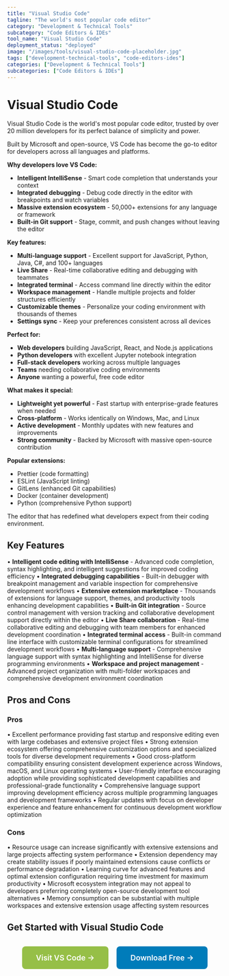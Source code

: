 ```yaml
---
title: "Visual Studio Code"
tagline: "The world's most popular code editor"
category: "Development & Technical Tools"
subcategory: "Code Editors & IDEs"
tool_name: "Visual Studio Code"
deployment_status: "deployed"
image: "/images/tools/visual-studio-code-placeholder.jpg"
tags: ["development-technical-tools", "code-editors-ides"]
categories: ["Development & Technical Tools"]
subcategories: ["Code Editors & IDEs"]
---
```


# Visual Studio Code

Visual Studio Code is the world's most popular code editor, trusted by over 20 million developers for its perfect balance of simplicity and power.

Built by Microsoft and open-source, VS Code has become the go-to editor for developers across all languages and platforms.

**Why developers love VS Code:**
- **Intelligent IntelliSense** - Smart code completion that understands your context
- **Integrated debugging** - Debug code directly in the editor with breakpoints and watch variables
- **Massive extension ecosystem** - 50,000+ extensions for any language or framework
- **Built-in Git support** - Stage, commit, and push changes without leaving the editor

**Key features:**
- **Multi-language support** - Excellent support for JavaScript, Python, Java, C#, and 100+ languages
- **Live Share** - Real-time collaborative editing and debugging with teammates
- **Integrated terminal** - Access command line directly within the editor
- **Workspace management** - Handle multiple projects and folder structures efficiently
- **Customizable themes** - Personalize your coding environment with thousands of themes
- **Settings sync** - Keep your preferences consistent across all devices

**Perfect for:**
- **Web developers** building JavaScript, React, and Node.js applications
- **Python developers** with excellent Jupyter notebook integration
- **Full-stack developers** working across multiple languages
- **Teams** needing collaborative coding environments
- **Anyone** wanting a powerful, free code editor

**What makes it special:**
- **Lightweight yet powerful** - Fast startup with enterprise-grade features when needed
- **Cross-platform** - Works identically on Windows, Mac, and Linux
- **Active development** - Monthly updates with new features and improvements
- **Strong community** - Backed by Microsoft with massive open-source contribution

**Popular extensions:**
- Prettier (code formatting)
- ESLint (JavaScript linting)
- GitLens (enhanced Git capabilities)
- Docker (container development)
- Python (comprehensive Python support)

The editor that has redefined what developers expect from their coding environment.

## Key Features

• **Intelligent code editing with IntelliSense** - Advanced code completion, syntax highlighting, and intelligent suggestions for improved coding efficiency
• **Integrated debugging capabilities** - Built-in debugger with breakpoint management and variable inspection for comprehensive development workflows
• **Extensive extension marketplace** - Thousands of extensions for language support, themes, and productivity tools enhancing development capabilities
• **Built-in Git integration** - Source control management with version tracking and collaborative development support directly within the editor
• **Live Share collaboration** - Real-time collaborative editing and debugging with team members for enhanced development coordination
• **Integrated terminal access** - Built-in command line interface with customizable terminal configurations for streamlined development workflows
• **Multi-language support** - Comprehensive language support with syntax highlighting and IntelliSense for diverse programming environments
• **Workspace and project management** - Advanced project organization with multi-folder workspaces and comprehensive development environment coordination

## Pros and Cons

### Pros
• Excellent performance providing fast startup and responsive editing even with large codebases and extensive project files
• Strong extension ecosystem offering comprehensive customization options and specialized tools for diverse development requirements
• Good cross-platform compatibility ensuring consistent development experience across Windows, macOS, and Linux operating systems
• User-friendly interface encouraging adoption while providing sophisticated development capabilities and professional-grade functionality
• Comprehensive language support improving development efficiency across multiple programming languages and development frameworks
• Regular updates with focus on developer experience and feature enhancement for continuous development workflow optimization

### Cons
• Resource usage can increase significantly with extensive extensions and large projects affecting system performance
• Extension dependency may create stability issues if poorly maintained extensions cause conflicts or performance degradation
• Learning curve for advanced features and optimal extension configuration requiring time investment for maximum productivity
• Microsoft ecosystem integration may not appeal to developers preferring completely open-source development tool alternatives
• Memory consumption can be substantial with multiple workspaces and extensive extension usage affecting system resources

## Get Started with Visual Studio Code

<div style="text-align: center; margin: 2rem 0;">
  <a href="https://code.visualstudio.com" target="_blank" rel="noopener noreferrer" style="display: inline-block; background: #96BF47; color: white; padding: 1rem 2rem; text-decoration: none; border-radius: 8px; font-weight: 600; font-size: 1.1rem; margin-right: 1rem;">Visit VS Code →</a>
  <a href="https://code.visualstudio.com/download" target="_blank" rel="noopener noreferrer" style="display: inline-block; background: #007cba; color: white; padding: 1rem 2rem; text-decoration: none; border-radius: 8px; font-weight: 600; font-size: 1.1rem;">Download Free →</a>
</div>